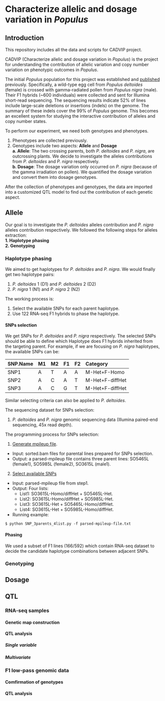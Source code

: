 # Characterize allelic and dosage variation in _Populus_ #

## Introduction ##
This repository includes all the data and scripts for CADVIP project.  

CADVIP (Characterize allelic and dosage variation in _Populus_) is the project for understanding the contribution of allelic variation and copy number variation on phenotypic outcomes in _Populus_.  

The initial _Populus_ population for this project was established and [published](https://pubmed.ncbi.nlm.nih.gov/26320226/) previously. Specifically, a wild-type egg cell from _Populus deltoides_ (female) is crossed with gamma-radiated pollen from _Populus nigra_ (male). Their F1 hybrids (~600 individuals) were collected and sent for Illumina short-read sequencing. The sequencing results indicate 52% of lines include large-scale deletions or insertions (indels) on the genome. The summary of these indels cover the 99% of _Populus_ genome. This becomes an excellent system for studying the interactive contribution of alleles and copy number states.  

To perform our experiment, we need both genotypes and phenotypes.  
1. Phenotypes are collected previously.  
2. Genotypes include two aspects: **Allele** and **Dosage**  
  **a. Allele**: The two crossing parents, both _P. deltoides_ and _P. nigra_, are outcrossing plants. We decide to investigate the alleles contributions from _P. deltoides_ and _P. nigra_ respectively.  
  **b. Dosage**: The dosage variation only occurred on _P. nigra_ (because of the gamma irradiation on pollen). We quantified the dosage variation and convert them into dosage genotypes.  

After the collection of phenotypes and genotypes, the data are imported into a customized QTL model to find out the contribution of each genetic aspect.  

## Allele ##
Our goal is to investigate the _P. deltoides_ alleles contribution and _P. nigra_ alleles contribution respectively. We followed the following steps for alleles extraction:  
**1. Haplotype phasing**  
**2. Genotyping**  

### Haplotype phasing ###
We aimed to get haplotypes for _P. deltoides_ and _P. nigra_. We would finally get two haplotype pairs:  
1. _P. deltoides_ 1 (D1) and _P. deltoides_ 2 (D2)  
2. _P. nigra_ 1 (N1) and _P. nigra_ 2 (N2)  

The working process is:  
1. Select the available SNPs for each parent haplotype.  
2. Use 122 RNA-seq F1 hybrids to phase the haplotype.  


#### SNPs selection ####
We get SNPs for _P. deltoides_ and _P. nigra_ respectively. The selected SNPs should be able to define which Haplotype does F1 hybrids inherited from the targeting parent. For example, if we are focusing on _P. nigra_ haplotypes, the available SNPs can be:  

|SNP.Name|M1    |M2      |F1    |F2     |Category        |
|:-------|:-----|:-------|:-----|:------|:---------------|
|SNP1    |A     |T       |A     |A      |M-Het+F-Homo    |
|SNP2    |A     |C       |A     |T      |M-Het+F-diffHet |
|SNP3    |A     |C       |G     |T      |M-Het+F-diffHet |

Similar selecting criteria can also be applied to _P. deltoides_.

The sequencing dataset for SNPs selection:
1. _P. deltoides_ and _P. nigra_ genomic sequencing data (Illumina paired-end sequencing, 45x read depth).

The programming process for SNPs selection:  
1. [Generate mpileup file](https://github.com/Comai-Lab/mpileup-tools).
  - Input: sorted.bam files for parental lines prepared for SNPs selection.  
  - Output: a parsed-mpileup file contains three parent lines: SO5465L (female1), SO5985L (female2), SO3615L (male1).  
2. [Select available SNPs](https://github.com/guoweier/CADVIP/blob/main/Phasing/scripts/SNP_3parents_4list.py)
  - Input: parsed-mpileup file from step1.
  - Output: Four lists:
    - List1: SO3615L-Homo/diffHet + SO5465L-Het.  
    - List2: SO3615L-Homo/diffHet + SO5985L-Het.  
    - List3: SO3615L-Het + SO5465L-Homo/diffHet.  
    - List4: SO3615L-Het + SO5985L-Homo/diffHet.  
  - Running example:  
  ```
  $ python SNP_3parents_4list.py -f parsed-mpileup-file.txt
  ```
  

#### Phasing ####
We used a subset of F1 lines (166/592) which contain RNA-seq dataset to decide the candidate haplotype combinations between adjacent SNPs.  


### Genotyping ###


## Dosage ##


## QTL ##

### RNA-seq samples ###

#### Genetic map construction ####

#### QTL analysis ####

##### Single variable #####

##### Multivariate #####

### F1 low-pass genomic data ###

#### Comfirmation of genotypes ####

#### QTL analysis ####
